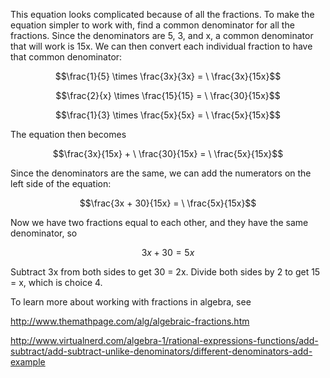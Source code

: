This equation looks complicated because of all the
fractions. To make the equation simpler to work with, find a common
denominator for all the fractions. Since the denominators are 5, 3, and
x, a common denominator that will work is 15x. We can then convert each
individual fraction to have that common denominator:

$$\frac{1}{5} \times \frac{3x}{3x} = \ \frac{3x}{15x}$$

$$\frac{2}{x} \times \frac{15}{15} = \ \frac{30}{15x}$$

$$\frac{1}{3} \times \frac{5x}{5x} = \ \frac{5x}{15x}$$

The equation then becomes

$$\frac{3x}{15x} + \ \frac{30}{15x} = \ \frac{5x}{15x}$$

Since the denominators are the same, we can add the numerators on the
left side of the equation:

$$\frac{3x + 30}{15x} = \ \frac{5x}{15x}$$

Now we have two fractions equal to each other, and they have the same
denominator, so

$$3x + 30 = 5x$$

Subtract 3x from both sides to get 30 = 2x. Divide both sides by 2 to
get 15 = x, which is choice 4.

To learn more about working with fractions in algebra, see

<http://www.themathpage.com/alg/algebraic-fractions.htm>

<http://www.virtualnerd.com/algebra-1/rational-expressions-functions/add-subtract/add-subtract-unlike-denominators/different-denominators-add-example>
